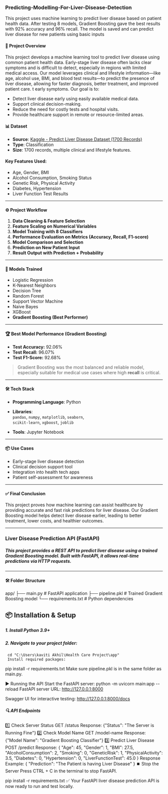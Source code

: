 ### Predicting-Modelling-For-Liver-Disease-Detection
This project uses machine learning to predict liver disease based on patient health data. After testing 8 models, Gradient Boosting gave the best results with 92% accuracy and 96% recall. The model is saved and can predict liver disease for new patients using basic inputs

#### 🚀 Project Overview

This project develops a machine learning tool to predict liver disease using common patient health data. Early-stage liver disease often lacks clear symptoms and is difficult to detect, especially in regions with limited medical access. Our model leverages clinical and lifestyle information—like age, alcohol use, BMI, and blood test results—to predict the presence of liver disease, allowing for faster diagnosis, better treatment, and improved patient care.
t early symptoms. Our goal is to:
- Detect liver disease early using easily available medical data.
- Support clinical decision-making.
- Reduce the need for costly tests and hospital visits.
- Provide healthcare support in remote or resource-limited areas.

#### 📊 Dataset

- **Source**: [Kaggle - Predict Liver Disease Dataset (1700 Records)](https://www.kaggle.com/datasets/rabieelkharoua/predict-liver-disease-1700-records-dataset/data)
- **Type**: Classification
- **Size**: 1700 records, multiple clinical and lifestyle features.

#### Key Features Used:
- Age, Gender, BMI  
- Alcohol Consumption, Smoking Status  
- Genetic Risk, Physical Activity  
- Diabetes, Hypertension  
- Liver Function Test Results  

---

#### ⚙️ Project Workflow

1. **Data Cleaning & Feature Selection**
2. **Feature Scaling on Numerical Variables**
3. **Model Training with 8 Classifiers**
4. **Performance Evaluation on Metrics (Accuracy, Recall, F1-score)**
5. **Model Comparison and Selection**
6. **Prediction on New Patient Input**
7. **Result Output with Prediction + Probability**

---

#### 🧪 Models Trained

- Logistic Regression  
- K-Nearest Neighbors  
- Decision Tree  
- Random Forest  
- Support Vector Machine  
- Naive Bayes  
- XGBoost  
- **Gradient Boosting (Best Performer)**

---

#### 🏆 Best Model Performance (Gradient Boosting)

- **Test Accuracy:** 92.06%  
- **Test Recall:** 96.07%  
- **Test F1-Score:** 92.68%  

> Gradient Boosting was the most balanced and reliable model, especially suitable for medical use cases where high **recall** is critical.

---

#### 🛠️ Tech Stack

- **Programming Language**: Python  
- **Libraries**:  
  `pandas`, `numpy`, `matplotlib`, `seaborn`,  
  `scikit-learn`, `xgboost`, `joblib`

- **Tools**: Jupyter Notebook

---

#### 📦 Use Cases

- Early-stage liver disease detection  
- Clinical decision support tool  
- Integration into health tech apps  
- Patient self-assessment for awareness

---

#### ✅ Final Conclusion

This project proves how machine learning can assist healthcare by providing accurate and fast risk predictions for liver disease. Our Gradient Boosting model helps detect liver disease earlier, leading to better treatment, lower costs, and healthier outcomes.

---
### Liver Disease Prediction API (FastAPI)

##### This project provides a **REST API** to predict liver disease using a trained Gradient Boosting model. Built with **FastAPI**, it allows real-time predictions via HTTP requests.
---

#### 🛠️ Folder Structure

app/
├── main.py # FastAPI application
├── pipeline.pkl # Trained Gradient Boosting model
└── requirements.txt # Python dependencies

## 📦 Installation & Setup

##### 1. Install **Python 3.9+**  
##### 2. Navigate to your project folder:
     cd "C:\Users\kaviti Akhil\Health Care Project\app"
     Install required packages:

pip install -r requirements.txt
Make sure pipeline.pkl is in the same folder as main.py.

▶️ Running the API
Start the FastAPI server:
        python -m uvicorn main:app --reload
        FastAPI server URL: http://127.0.0.1:8000

Swagger UI for interactive testing: http://127.0.0.1:8000/docs

##### 🔍 API Endpoints
1️⃣ Check Server Status
    GET /status
    Response:
    {"Status": "The Server is Running Fine"}
2️⃣ Check Model Name
    GET /model-name
    Response:
    {"Model Name": "Gradient Boosting Classifier"}
3️⃣ Predict Liver Disease
    POST /predict
    Response:
{
  "Age": 45,
  "Gender": 1,
  "BMI": 27.5,
  "AlcoholConsumption": 2,
  "Smoking": 0,
  "GeneticRisk": 1,
  "PhysicalActivity": 3.5,
  "Diabetes": 0,
  "Hypertension": 0,
  "LiverFunctionTest": 45.0
}
   Response Example:
   {
       "Prediction": "The Patient is having Liver Disease"
    }
⏹️ Stop the Server
    Press CTRL + C in the terminal to stop FastAPI.

pip install -r requirements.txt
✅ Your FastAPI liver disease prediction API is now ready to run and test locally.
